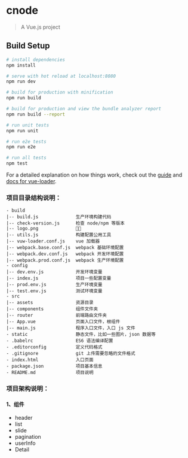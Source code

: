 # cnode

> A Vue.js project

## Build Setup

``` bash
# install dependencies
npm install

# serve with hot reload at localhost:8080
npm run dev

# build for production with minification
npm run build

# build for production and view the bundle analyzer report
npm run build --report

# run unit tests
npm run unit

# run e2e tests
npm run e2e

# run all tests
npm test
```

For a detailed explanation on how things work, check out the [guide](http://vuejs-templates.github.io/webpack/) and [docs for vue-loader](http://vuejs.github.io/vue-loader).


### 项目目录结构说明：
```
- build
|-- build.js              生产环境构建代码
|-- check-version.js      检查 node/npm 等版本
|-- logo.png              
|-- utils.js              构建配置公用工具
|-- vuw-loader.conf.js    vue 加载器
|-- webpack.base.conf.js  webpack 基础环境配置
|-- webpack.dev.conf.js   webpack 开发环境配置
|-- webpack.prod.conf.js  webpack 生产环境配置
- config
|-- dev.env.js            开发环境变量
|-- index.js              项目一些配置变量
|-- prod.env.js           生产环境变量  
|-- test.env.js           测试环境变量
- src
|-- assets                资源目录
|-- components            组件文件夹
|-- router                前端路由文件夹
|-- App.vue               页面入口文件，根组件
|-- main.js               程序入口文件，入口 js 文件
- static                  静态文件，比如一些图片，json 数据等
- .babelrc                ES6 语法编译配置
- .editorconfig           定义代码格式
- .gitignore              git 上传需要忽略的文件格式
- index.html              入口页面   
- package.json            项目基本信息
- README.md               项目说明

```
### 项目架构说明：
#### 1、组件
* header
* list
* slide
* pagination
* userInfo
* Detail

